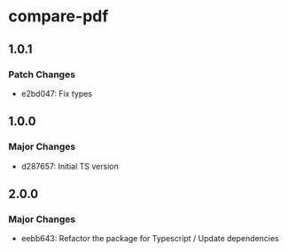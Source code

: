 # compare-pdf

## 1.0.1

### Patch Changes

- e2bd047: Fix types

## 1.0.0

### Major Changes

- d287657: Initial TS version

## 2.0.0

### Major Changes

- eebb643: Refactor the package for Typescript / Update dependencies
